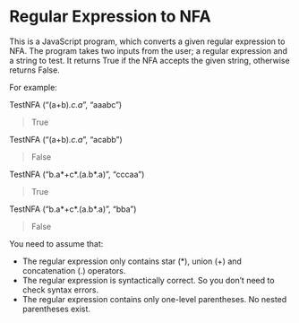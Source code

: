 # Regular Expression to NFA

This is a JavaScript program, which converts a given regular expression to NFA. The program takes two inputs from the user; a regular expression and a string to test. It returns True if the NFA accepts the given string, otherwise returns False.

For example:

TestNFA (“(a+b)*.c.a*”, “aaabc”)
> True

TestNFA (“(a+b)*.c.a*”, “acabb”)
>False

TestNFA (“b.a*+c*.(a.b*.a)”, “cccaa”)
> True

TestNFA (“b.a*+c*.(a.b*.a)”, “bba”)
>False

You need to assume that:
- The regular expression only contains star (*), union (+) and concatenation (.) operators.
- The regular expression is syntactically correct. So you don’t need to check syntax errors.
- The regular expression contains only one-level parentheses. No nested parentheses exist.
